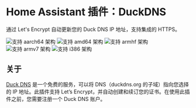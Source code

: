 # Home Assistant 插件：DuckDNS

通过 Let's Encrypt 自动更新您的 Duck DNS IP 地址，支持集成的 HTTPS。

![支持 aarch64 架构][aarch64-shield] ![支持 amd64 架构][amd64-shield] ![支持 armhf 架构][armhf-shield] ![支持 armv7 架构][armv7-shield] ![支持 i386 架构][i386-shield]

## 关于

[Duck DNS][duckdns] 是一个免费的服务，可以将 DNS（duckdns.org 的子域）指向您选择的 IP 地址。此插件支持 Let’s Encrypt，并自动创建和续订您的证书。在使用此插件之前，您需要注册一个 Duck DNS 账户。

[aarch64-shield]: https://img.shields.io/badge/aarch64-yes-green.svg
[amd64-shield]: https://img.shields.io/badge/amd64-yes-green.svg
[armhf-shield]: https://img.shields.io/badge/armhf-yes-green.svg
[armv7-shield]: https://img.shields.io/badge/armv7-yes-green.svg
[i386-shield]: https://img.shields.io/badge/i386-yes-green.svg
[duckdns]: https://www.duckdns.org
